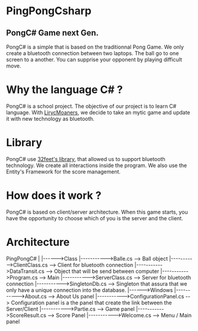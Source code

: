 # PingPongCsharp

## PongC# Game next Gen. 

PongC# is a simple that is based on the traditionnal Pong Game. We only create a bluetooth connection between two laptops. The ball go to one screen to a another. You can supprise your opponent by playing difficult move. 

# Why the language C# ?

PongC# is a school project. The objective of our project is to learn C# language. 
With [LirycMoaners](https://github.com/LirycMoaners), we decide to take an mytic game and update it with new technology as bluetooth. 

# Library 

PongC# use [32feet's library](https://32feet.codeplex.com/), that allowed us to support bluetooth technology. 
We create all interactions inside the program. 
We also use the Entity's Framework for the score management. 

# How does it work ?

PongC# is based on client/server architecture. When this game starts, you have the opportunity to choose which of you is the server and the client. 

# Architecture 

PingPongC#
|
|------>Class
|----------->Balle.cs --> Ball object
|----------->ClientClass.cs --> Client for bluetooth connection
|----------->DataTransit.cs --> Object that will be send between computer
|----------->Program.cs --> Main
|----------->ServerClass.cs --> Server for bluetooth connection
|----------->SingletonDb.cs --> Singleton that assura that we only have a unique connection into the database.
|------>Windows
|----------->About.cs --> About Us panel
|----------->ConfigurationPanel.cs --> Configuration panel is a the panel that create the link between the Server/Client
|----------->Partie.cs --> Game panel
|----------->ScoreResult.cs --> Score Panel
|----------->Welcome.cs --> Menu / Main panel
